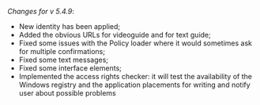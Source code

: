 _Changes for v 5.4.9_:
- New identity has been applied;
- Added the obvious URLs for videoguide and for text guide;
- Fixed some issues with the Policy loader where it would sometimes ask for multiple confirmations;
- Fixed some text messages;
- Fixed some interface elements;
- Implemented the access rights checker: it will test the availability of the Windows registry and the application placements for writing and notify user about possible problems
